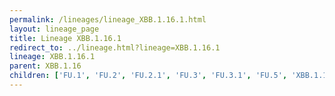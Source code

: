 ```yaml
---
permalink: /lineages/lineage_XBB.1.16.1.html
layout: lineage_page
title: Lineage XBB.1.16.1
redirect_to: ../lineage.html?lineage=XBB.1.16.1
lineage: XBB.1.16.1
parent: XBB.1.16
children: ['FU.1', 'FU.2', 'FU.2.1', 'FU.3', 'FU.3.1', 'FU.5', 'XBB.1.16.1']
---
```

